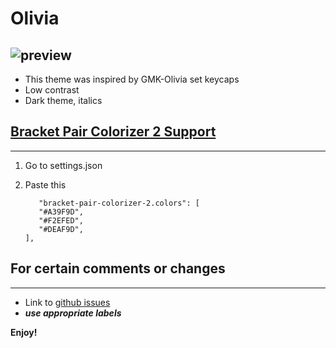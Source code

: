 # Olivia
![preview](https://github.com/rvjanapin/gmkolivia/blob/master/Preview.png?raw=true)
------------
* This theme was inspired by GMK-Olivia set keycaps
* Low contrast
* Dark theme, italics
## [Bracket Pair Colorizer 2 Support](https://marketplace.visualstudio.com/items?itemName=CoenraadS.bracket-pair-colorizer-2)
--------------
1. Go to settings.json
2. Paste this

     ```
        "bracket-pair-colorizer-2.colors": [
        "#A39F9D",
        "#F2EFED",
        "#DEAF9D",
    ],
    ```

## For certain comments or changes
------------
* Link to [github issues](https://github.com/rvjanapin/gmkolivia/issues)
* ***use appropriate labels*** 

**Enjoy!**
